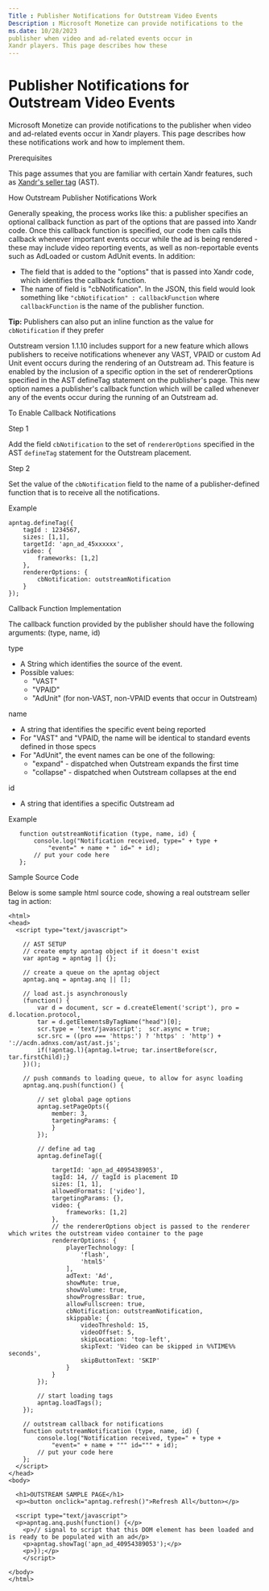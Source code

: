 ```yaml
---
Title : Publisher Notifications for Outstream Video Events
Description : Microsoft Monetize can provide notifications to the
ms.date: 10/28/2023
publisher when video and ad-related events occur in
Xandr players. This page describes how these
---
```



# Publisher Notifications for Outstream Video Events



Microsoft Monetize can provide notifications to the
publisher when video and ad-related events occur in
Xandr players. This page describes how these
notifications work and how to implement them.

Prerequisites

This page assumes that you are familiar with certain
Xandr features, such as <a
href="seller-tag/seller-tag/seller-tag.md"
class="xref" target="_blank">Xandr's seller
tag</a> (AST).

How Outstream Publisher Notifications Work

Generally speaking, the process works like this: a publisher specifies
an optional callback function as part of the options that are passed
into Xandr code. Once this callback function is
specified, our code then calls this callback whenever important events
occur while the ad is being rendered - these may include video reporting
events, as well as non-reportable events such as AdLoaded or custom
AdUnit events. In addition:

- The field that is added to the "options" that is passed into
  Xandr code, which identifies the callback
  function.
- The name of field is "cbNotification". In the JSON, this field would
  look something like `"cbNotification" : callbackFunction` where
  `callbackFunction` is the name of the publisher function.



<b>Tip:</b> Publishers can also put an inline
function as the value for `cbNotification` if they prefer



Outstream version 1.1.10 includes support for a new feature which allows
publishers to receive notifications whenever any VAST, VPAID or custom
Ad Unit event occurs during the rendering of an Outstream ad. This
feature is enabled by the inclusion of a specific option in the set of
rendererOptions specified in the AST defineTag statement on the
publisher's page. This new option names a publisher's callback function
which will be called whenever any of the events occur during the running
of an Outstream ad.

To Enable Callback Notifications

Step 1

Add the field `cbNotification` to the set of `rendererOptions` specified
in the AST `defineTag` statement for the Outstream placement.

Step 2

Set the value of the `cbNotification` field to the name of a
publisher-defined function that is to receive all the notifications.

Example

``` pre
apntag.defineTag({
    tagId : 1234567,
    sizes: [1,1],
    targetId: 'apn_ad_45xxxxxx',
    video: {
        frameworks: [1,2]
    },
    rendererOptions: {
        cbNotification: outstreamNotification
    }
});
```

Callback Function Implementation

The callback function provided by the publisher should have the
following arguments: (type, name, id)

type

- A String which identifies the source of the event.
- Possible values:
  - "VAST"
  - "VPAID"
  - "AdUnit" (for non-VAST, non-VPAID events that occur in Outstream)

name

- A string that identifies the specific event being reported
- For "VAST" and "VPAID, the name will be identical to standard events
  defined in those specs
- For "AdUnit", the event names can be one of the following:
  - "expand" - dispatched when Outstream expands the first time
  - "collapse" - dispatched when Outstream collapses at the end

id

- A string that identifies a specific Outstream ad

Example

``` pre
   function outstreamNotification (type, name, id) {
       console.log("Notification received, type=" + type +
           "event=" + name + " id=" + id);
       // put your code here
   };
```

Sample Source Code

Below is some sample html source code, showing a real outstream seller
tag in action:

``` pre
<html>
<head>
  <script type="text/javascript">

    // AST SETUP
    // create empty apntag object if it doesn't exist
    var apntag = apntag || {};

    // create a queue on the apntag object        
    apntag.anq = apntag.anq || [];

    // load ast.js asynchronously
    (function() {
        var d = document, scr = d.createElement('script'), pro = d.location.protocol,
        tar = d.getElementsByTagName("head")[0];
        scr.type = 'text/javascript';  scr.async = true;
        scr.src = ((pro === 'https:') ? 'https' : 'http') + '://acdn.adnxs.com/ast/ast.js';
        if(!apntag.l){apntag.l=true; tar.insertBefore(scr, tar.firstChild);}
    })();

    // push commands to loading queue, to allow for async loading
    apntag.anq.push(function() {

        // set global page options
        apntag.setPageOpts({
            member: 3,
            targetingParams: {
            }
        });

        // define ad tag
        apntag.defineTag({

            targetId: 'apn_ad_40954389053',
            tagId: 14, // tagId is placement ID
            sizes: [1, 1],
            allowedFormats: ['video'],
            targetingParams: {},
            video: {
                frameworks: [1,2]
            },
            // the rendererOptions object is passed to the renderer which writes the outstream video container to the page
            rendererOptions: {
                playerTechnology: [
                    'flash',
                    'html5'
                ],
                adText: 'Ad',
                showMute: true,
                showVolume: true,
                showProgressBar: true,
                allowFullscreen: true,
                cbNotification: outstreamNotification,
                skippable: {
                    videoThreshold: 15,
                    videoOffset: 5,
                    skipLocation: 'top-left',
                    skipText: 'Video can be skipped in %%TIME%% seconds',
                    skipButtonText: 'SKIP'
                }
            }
        });

        // start loading tags
        apntag.loadTags();
    });

    // outstream callback for notifications
    function outstreamNotification (type, name, id) {
        console.log("Notification received, type=" + type +
            "event=" + name + """ id=""" + id);
        // put your code here
    };
  </script>
</head>
<body>

  <h1>OUTSTREAM SAMPLE PAGE</h1>
  <p><button onclick="apntag.refresh()">Refresh All</button></p>

  <script type="text/javascript">
  <p>apntag.anq.push(function() {</p>
    <p>// signal to script that this DOM element has been loaded and is ready to be populated with an ad</p>
    <p>apntag.showTag('apn_ad_40954389053');</p>
    <p>});</p>
    </script>

</body>
</html>
```




